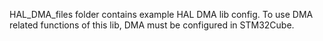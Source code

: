 HAL_DMA_files folder contains example HAL DMA lib config. To use DMA related functions of this lib, DMA must be configured in STM32Cube.